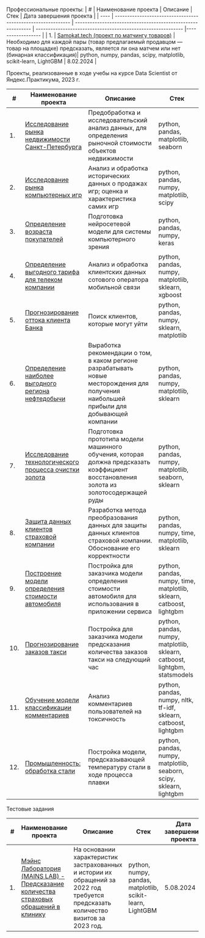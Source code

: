 Профессиональные проекты:
| #    | Наименование проекта                | Описание                                                     | Стек                                                         | Дата завершения проекта                                                         |
| ---- | ------------------------------------------------------------ | ------------------------------------------------------------ | ------------------------------------------------------------ |------------------ |
| 1.   | [Samokat.tech (проект по матчингу товаров)](https://github.com/burooom/yp_ml_projects/tree/main/Goods_matching) |Необходимо для каждой пары (товар предлагаемый продавцом — товар на площадке) предсказать, является ли она матчем или нет (бинарная классификация)| python, numpy, pandas, scipy, matplotlib, scikit-learn, LightGBM | 8.02.2024 |


Проекты, реализованные в ходе учебы на курсе Data Scientist от Яндекс.Практикума, 2023 г.

| #    | Наименование проекта                | Описание                                                     | Стек                                                         |
| ---- | ------------------------------------------------------------ | ------------------------------------------------------------ | ------------------------------------------------------------ |
| 1.   | [Исследование рынка недвижимости Санкт-Петербурга](https://github.com/burooom/yp_ml_projects/tree/main/Real_estate_analysis) |Предобработка и исследовательский анализ данных, для определения рыночной стоимости объектов недвижимости| python, pandas, matplotlib, seaborn |
| 2.   | [Исследование рынка компьютерных игр](https://github.com/burooom/yp_ml_projects/tree/main/Game_market_research) |Анализ и обработка исторических данных о продажах игр; оценка и характеристика самих игр| python, pandas, numpy, matplotlib, scipy |
| 3.   | [Определение возраста покупателей](https://github.com/burooom/yp_ml_projects/tree/main/Computer_vision-regression) |Подготовка нейросетевой модели для системы компьютерного зрения| python, pandas, numpy, keras |
| 4.   | [Определение выгодного тарифа для телеком компании](https://github.com/burooom/yp_ml_projects/tree/main/Telecom) |Анализ и обработка клиентских данных сотового оператора мобильной связи| python, pandas, numpy, matplotlib, sklearn, xgboost |
| 5.   | [Прогнозирование оттока клиента Банка](https://github.com/burooom/yp_ml_projects/tree/main/Bank_churn_rate) | Поиск клиентов, которые могут уйти | python, pandas, numpy, sklearn, matplotlib       |
| 6.   | [Определение наиболее выгодного региона нефтедобычи](https://github.com/burooom/yp_ml_projects/tree/main/Oil_extraction) |Выработка рекомендации о том, в каком регионе разрабатывать новые месторождения для получения наибольшей прибыли для добывающей компании| python, pandas, numpy, matplotlib, sklearn |
| 7.   | [Исследование технологического процесса очистки золота](https://github.com/burooom/yp_ml_projects/tree/main/Gold_purification) |Подготовка прототипа модели машинного обучения, которая должна предсказать коэффициент восстановления золота из золотосодержащей руды| python, pandas, numpy, matplotlib, seaborn, sklearn |
| 8.   | [Защита данных клиентов страховой компании](https://github.com/burooom/yp_ml_projects/tree/main/Insurance) | Разработка метода преобразования данных для защиты данных клиентов страховой компании. Обоснование его корректности | python, pandas, numpy, time, matplotlib, sklearn |
| 9.   | [Построение модели определения стоимости автомобиля](https://github.com/burooom/yp_ml_projects/tree/main/Car_pricing_model) | Постройка для заказчика модели определения стоимости автомобиля для использования в приложении сервиса | python, pandas, numpy, time, matplotlib, sklearn, catboost, lightgbm |
| 10.   | [Прогнозирование заказов такси](https://github.com/burooom/yp_ml_projects/tree/main/Taxi_orders_forecasting) | Постройка для заказчика модели предсказания количества заказов такси на следующий час| python, pandas, numpy, matplotlib, sklearn, catboost, lightgbm, statsmodels |
| 11.   | [Обучение модели классификации комментариев](https://github.com/burooom/yp_ml_projects/tree/main/Comments_classification) | Анализ комментариев пользователей на токсичность             | python, pandas, numpy, nltk, tf-idf, sklearn, catboost, lightgbm |
| 12.   | [Промышленность: обработка стали](https://github.com/burooom/yp_ml_projects/tree/main/Steel_production) |Постройка модели, предсказывающей температуру стали в ходе процесса плавки | python, pandas, numpy, matplotlib, seaborn, scipy, sklearn, lightgbm |

Тестовые задания

| #    | Наименование проекта                | Описание                                                     | Стек                                                         | Дата завершения проекта                                                         |
| ---- | ------------------------------------------------------------ | ------------------------------------------------------------ | ------------------------------------------------------------ |------------------ |
| 1.   | [Мэйнс Лаборатория (MAINS LAB) - Предсказание количества страховых обращений в клинику](https://github.com/burooom/yp_ml_projects/tree/main/MAINS_LAB_test_case_2024/) | На основании характеристик застрахованных и истории их обращений за 2022 год требуется предсказать количество визитов за 2023 год.| python, numpy, pandas, matplotlib, scikit-learn, LightGBM | 5.08.2024 |

